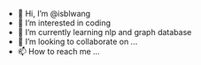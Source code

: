 - 👋 Hi, I’m @isblwang
- 👀 I’m interested in coding
- 🌱 I’m currently learning nlp and graph database
- 💞️ I’m looking to collaborate on ...
- 📫 How to reach me ...

<!---
isblwang/isblwang is a ✨ special ✨ repository because its `README.md` (this file) appears on your GitHub profile.
You can click the Preview link to take a look at your changes.
--->

